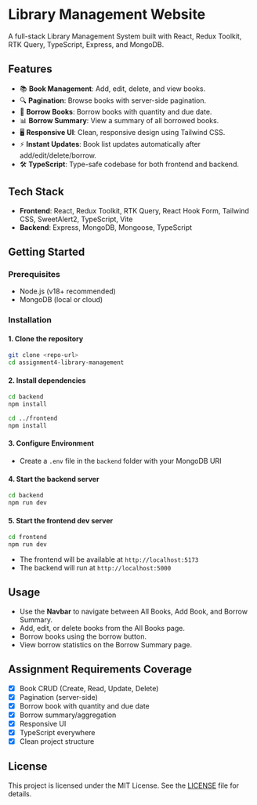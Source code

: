 # Library Management Website

A full-stack Library Management System built with React, Redux Toolkit, RTK Query, TypeScript, Express, and MongoDB.

## Features

- 📚 **Book Management**: Add, edit, delete, and view books.
- 🔍 **Pagination**: Browse books with server-side pagination.
- 📖 **Borrow Books**: Borrow books with quantity and due date.
- 📊 **Borrow Summary**: View a summary of all borrowed books.
- 🖥️ **Responsive UI**: Clean, responsive design using Tailwind CSS.
- ⚡ **Instant Updates**: Book list updates automatically after add/edit/delete/borrow.
- 🛠️ **TypeScript**: Type-safe codebase for both frontend and backend.

## Tech Stack

- **Frontend**: React, Redux Toolkit, RTK Query, React Hook Form, Tailwind CSS, SweetAlert2, TypeScript, Vite
- **Backend**: Express, MongoDB, Mongoose, TypeScript

## Getting Started

### Prerequisites

- Node.js (v18+ recommended)
- MongoDB (local or cloud)

### Installation

#### 1. Clone the repository

```bash
git clone <repo-url>
cd assignment4-library-management
```

#### 2. Install dependencies

```bash
cd backend
npm install

cd ../frontend
npm install
```

#### 3. Configure Environment

- Create a `.env` file in the `backend` folder with your MongoDB URI 

#### 4. Start the backend server

```bash
cd backend
npm run dev
```

#### 5. Start the frontend dev server

```bash
cd frontend
npm run dev
```

- The frontend will be available at `http://localhost:5173`
- The backend will run at `http://localhost:5000`

## Usage

- Use the **Navbar** to navigate between All Books, Add Book, and Borrow Summary.
- Add, edit, or delete books from the All Books page.
- Borrow books using the borrow button.
- View borrow statistics on the Borrow Summary page.

## Assignment Requirements Coverage

- [x] Book CRUD (Create, Read, Update, Delete)
- [x] Pagination (server-side)
- [x] Borrow book with quantity and due date
- [x] Borrow summary/aggregation
- [x] Responsive UI
- [x] TypeScript everywhere
- [x] Clean project structure

## License

This project is licensed under the MIT License. See the [LICENSE](LICENSE) file for details.
